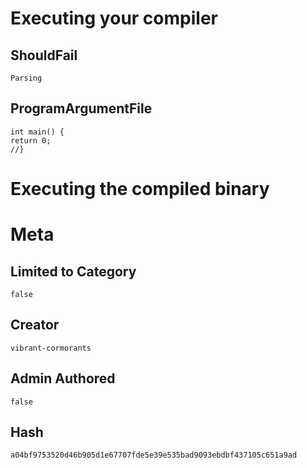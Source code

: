 # Executing your compiler

## ShouldFail

```
Parsing
```

## ProgramArgumentFile

```
int main() {
return 0;
//}
```

# Executing the compiled binary

# Meta

## Limited to Category

```
false
```

## Creator

```
vibrant-cormorants
```

## Admin Authored

```
false
```

## Hash

```
a04bf9753520d46b905d1e67707fde5e39e535bad9093ebdbf437105c651a9ad
```

